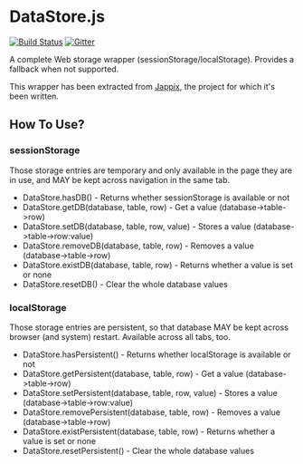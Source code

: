 DataStore.js
============

[![Build Status](https://travis-ci.org/valeriansaliou/datastore.js.svg?branch=master)](https://travis-ci.org/valeriansaliou/datastore.js) [![Gitter](https://badges.gitter.im/Join%20Chat.svg)](https://gitter.im/valeriansaliou/datastore.js?utm_source=badge&utm_medium=badge&utm_campaign=pr-badge&utm_content=badge)

A complete Web storage wrapper (sessionStorage/localStorage). Provides a fallback when not supported.

This wrapper has been extracted from [Jappix](https://github.com/jappix/jappix), the project for which it's been written.


## How To Use?

### sessionStorage

Those storage entries are temporary and only available in the page they are in use, and MAY be kept across navigation in the same tab.

* DataStore.hasDB() - Returns whether sessionStorage is available or not
* DataStore.getDB(database, table, row) - Get a value (database->table->row)
* DataStore.setDB(database, table, row, value) - Stores a value (database->table->row:value)
* DataStore.removeDB(database, table, row) - Removes a value (database->table->row)
* DataStore.existDB(database, table, row) - Returns whether a value is set or none
* DataStore.resetDB() - Clear the whole database values

### localStorage

Those storage entries are persistent, so that database MAY be kept across browser (and system) restart. Available across all tabs, too.

* DataStore.hasPersistent() - Returns whether localStorage is available or not
* DataStore.getPersistent(database, table, row) - Get a value (database->table->row)
* DataStore.setPersistent(database, table, row, value) - Stores a value (database->table->row:value)
* DataStore.removePersistent(database, table, row) - Removes a value (database->table->row)
* DataStore.existPersistent(database, table, row) - Returns whether a value is set or none
* DataStore.resetPersistent() - Clear the whole database values